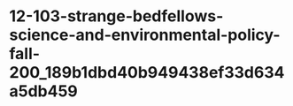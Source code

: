 # 12-103-strange-bedfellows-science-and-environmental-policy-fall-200_189b1dbd40b949438ef33d634a5db459
